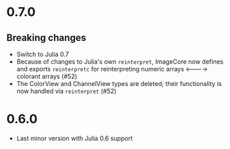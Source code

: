 # 0.7.0

## Breaking changes

- Switch to Julia 0.7
- Because of changes to Julia's own `reinterpret`, ImageCore now
  defines and exports `reinterpretc` for reinterpreting
        numeric arrays <----> colorant arrays (#52)
- The ColorView and ChannelView types are deleted; their functionality
  is now handled via `reinterpret` (#52)

# 0.6.0

- Last minor version with Julia 0.6 support
